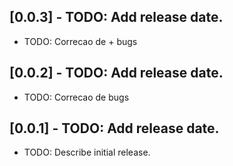 ## [0.0.3] - TODO: Add release date.

* TODO: Correcao de + bugs
## [0.0.2] - TODO: Add release date.

* TODO: Correcao de bugs
## [0.0.1] - TODO: Add release date.

* TODO: Describe initial release.
